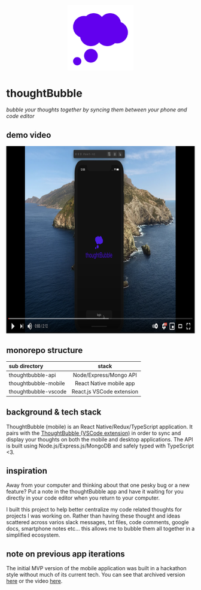 <div align="center"><img src="./docs/images/logo256.png" width="35%" height="35%"></img></div>

# thoughtBubble

_bubble your thoughts together by syncing them between your phone and code editor_

## demo video

<div align="center"><a href="https://www.youtube.com/watch?v=rfUMVnv-l9g" target="_blank"><img src="./docs/images/youtubeThumbnail.png" height="500" width="auto"></a></div>

## monorepo structure

| sub directory        |           stack           |
| :------------------- | :-----------------------: |
| thoughtbubble-api    |  Node/Express/Mongo API   |
| thoughtbubble-mobile |  React Native mobile app  |
| thoughtbubble-vscode | React.js VSCode extension |

## background & tech stack

ThoughtBubble (mobile) is an React Native/Redux/TypeScript application. It pairs with the [ThoughtBubble (VSCode extension)](https://github.com/lukehatcher/thoughtBubble-vscode-extension) in order to sync and display your thoughts on both the mobile and desktop applications. The API is built using Node.js/Express.js/MongoDB and safely typed with TypeScript <3.

## inspiration

Away from your computer and thinking about that one pesky bug or a new feature? Put a note in the thoughtBubble app and have it waiting for you directly in your code editor when you return to your computer.

I built this project to help better centralize my code related thoughts for projects I was working on. Rather than having these thought and ideas scattered across varios slack messages, txt files, code comments, google docs, smartphone notes etc... this allows me to bubble them all together in a simplified ecosystem.

## note on previous app iterations

The initial MVP version of the mobile application was built in a hackathon style without much of its current tech. You can see that archived version [here](https://github.com/lukehatcher/vscode-ios-todos) or the video [here](https://www.youtube.com/watch?v=Qmo6s5LgVo4).
